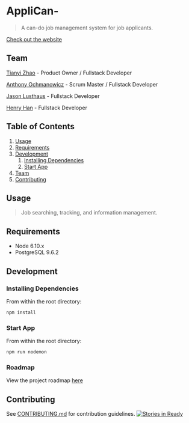 # AppliCan-

> A can-do job management system for job applicants. 

[Check out the website](http://applican.herokuapp.com)

## Team

  [Tianyi Zhao](https://github.com/zhaorq) - Product Owner / Fullstack Developer
  
  [Anthony Ochmanowicz](https://github.com/DocOch) - Scrum Master / Fullstack Developer
  
  [Jason Lusthaus](https://github.com/jlusthaus) - Fullstack Developer
  
  [Henry Han](https://github.com/HHenry88) - Fullstack Developer

## Table of Contents

1. [Usage](#Usage)
1. [Requirements](#requirements)
1. [Development](#development)
    1. [Installing Dependencies](#installing-dependencies)
    1. [Start App](#start-app)
1. [Team](#team)
1. [Contributing](#contributing)

## Usage

> Job searching, tracking, and information management. 

## Requirements

- Node 6.10.x
- PostgreSQL 9.6.2


## Development

### Installing Dependencies

From within the root directory:

```sh
npm install

```

### Start App

From within the root directory:

```sh
npm run nodemon

```

### Roadmap

View the project roadmap [here](LINK_TO_PROJECT_ISSUES)


## Contributing

See [CONTRIBUTING.md](_CONTRIBUTING.md) for contribution guidelines.
[![Stories in Ready](https://badge.waffle.io/HashtableHippos/applican-.png?label=ready&title=Ready)](https://waffle.io/HashtableHippos/applican-?utm_source=badge)
